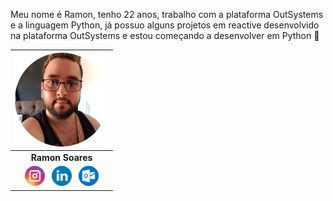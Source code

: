 Meu nome é Ramon, tenho 22 anos, trabalho com a plataforma OutSystems e a linguagem Python, já possuo alguns projetos
em reactive desenvolvido na plataforma OutSystems e estou começando a desenvolver em Python 🚀

|   ![](assets/avatar.png)    |
| :-------------------------: |
|      **Ramon Soares**       |
| [![](assets/instagram.png)](https://www.instagram.com/ramonmugi) &nbsp; [![](assets/linkedin.png)](https://www.linkedin.com/in/ramon-soares-tecnologia/) &nbsp; [![](assets/outlook.png)](mailto:ramonsoares10@outlook.com) |